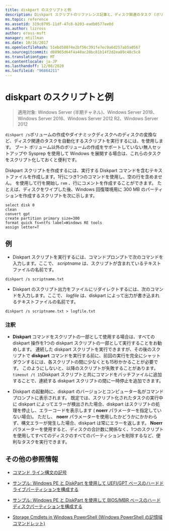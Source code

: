 ```yaml
---
title: diskpart のスクリプトと例
description: Diskpart スクリプトのリファレンス記事と、ディスク関連のタスク (ボリュームの作成やダイナミックディスクへのディスクの変換など) を自動化する方法の例を紹介します。
ms.topic: reference
ms.assetid: 319c0795-11df-47c8-b203-eadb0577ee0d
ms.author: lizross
author: eross-msft
manager: mtillman
ms.date: 10/16/2017
ms.openlocfilehash: 51ebd58874e2bf56c391fe7ec9a6d257ab5a0567
ms.sourcegitcommit: d08965d64f4a40ac20bc81b14f2d2ea89c48c5c8
ms.translationtype: MT
ms.contentlocale: ja-JP
ms.lasthandoff: 12/08/2020
ms.locfileid: "96864211"
---
```

# <a name="diskpart-scripts-and-examples"></a>diskpart のスクリプトと例

> 適用対象: Windows Server (半期チャネル)、Windows Server 2019、Windows Server 2016、Windows Server 2012 R2、Windows Server 2012

`diskpart /s`ボリュームの作成やダイナミックディスクへのディスクの変換など、ディスク関連のタスクを自動化するスクリプトを実行するには、を使用します。 ブート ボリューム以外のボリュームの作成をサポートしていない無人セットアップや Sysprep を使用して Windows を展開する場合は、これらのタスクをスクリプト化しておくと便利です。

Diskpart スクリプトを作成するには、実行する Diskpart コマンドを含むテキストファイルを作成します。1行につき1つのコマンドを使用し、空の行を含めません。 を使用して行を開始し `rem` 、行にコメントを作成することができます。 たとえば、ディスクをワイプした後、Windows 回復環境用に 300 MB のパーティションを作成するスクリプトを次に示します。

```
select disk 0
clean
convert gpt
create partition primary size=300
format quick fs=ntfs label=Windows RE tools
assign letter=T
```

## <a name="examples"></a>例

- Diskpart スクリプトを実行するには、コマンドプロンプトで次のコマンドを入力します。ここで、 *scriptname* は、スクリプトが含まれているテキストファイルの名前です。

```
diskpart /s scriptname.txt
```

- Diskpart のスクリプト出力をファイルにリダイレクトするには、次のコマンドを入力します。ここで、 *logfile* は、diskpart によって出力が書き込まれるテキストファイルの名前です。

```
diskpart /s scriptname.txt > logfile.txt
```

### <a name="remarks"></a>注釈

- **Diskpart** コマンドをスクリプトの一部として使用する場合は、すべての diskpart 操作を1つの diskpart スクリプトの一部として実行することをお勧めします。 連続した diskpart スクリプトを実行できますが、その後のスクリプトで **diskpart** コマンドを実行する前に、前回の実行を完全にシャットダウンするには、各スクリプトの間に少なくとも15秒かかることが必要です。 このようにしないと、以降のスクリプトが失敗することがあります。 `timeout /t 15`Diskpart スクリプトと共にコマンドをバッチファイルに追加することで、連続する diskpart スクリプトの間に一時停止を追加できます。

- Diskpart の起動時に、diskpart のバージョンとコンピューター名がコマンドプロンプトに表示されます。 既定では、スクリプト化されたタスクの実行中に diskpart によってエラーが検出された場合、diskpart はスクリプトの処理を停止し、エラーコードを表示します ( **noerr** パラメーターを指定していない場合)。 ただし、 **noerr** パラメーターを使用したかどうかにかかわらず、構文エラーが発生した場合、diskpart は常にエラーを返します。 **Noerr** パラメーターを使用すると、ディスクの合計数に関係なく、1つのスクリプトを使用してすべてのディスクのすべてのパーティションを削除するなど、便利なタスクを実行できます。

## <a name="additional-references"></a>その他の参照情報

- [コマンド ライン構文の記号](command-line-syntax-key.md)

- [サンプル: Windows PE と DiskPart を使用して UEFI/GPT ベースのハードドライブパーティションを構成する](/previous-versions/windows/it-pro/windows-8.1-and-8/hh825686(v=win.10))

- [サンプル: Windows PE と DiskPart を使用して BIOS/MBR ベースのハードディスクパーティションを構成する](/previous-versions/windows/it-pro/windows-8.1-and-8/hh825677(v=win.10))

- [Storage Cmdlets in Windows PowerShell (Windows PowerShell の記憶域コマンドレット)](/powershell/module/storage/)

